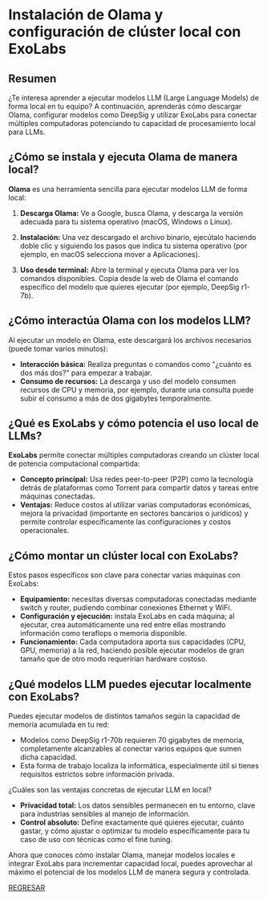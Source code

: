 # Instalación de Olama y configuración de clúster local con ExoLabs

## Resumen

¿Te interesa aprender a ejecutar modelos LLM (Large Language Models) de forma local en tu equipo? A continuación, aprenderás cómo descargar Olama, configurar modelos como DeepSig y utilizar ExoLabs para conectar múltiples computadoras potenciando tu capacidad de procesamiento local para LLMs.

## ¿Cómo se instala y ejecuta Olama de manera local?

**Olama** es una herramienta sencilla para ejecutar modelos LLM de forma local:

1. **Descarga Olama:** Ve a Google, busca Olama, y descarga la versión adecuada para tu sistema operativo (macOS, Windows o Linux).

2. **Instalación:** Una vez descargado el archivo binario, ejecútalo haciendo doble clic y siguiendo los pasos que indica tu sistema operativo (por ejemplo, en macOS selecciona mover a Aplicaciones).

3. **Uso desde terminal:** Abre la terminal y ejecuta Olama para ver los comandos disponibles. Copia desde la web de Olama el comando específico del modelo que quieres ejecutar (por ejemplo, DeepSig r1-7b).

## ¿Cómo interactúa Olama con los modelos LLM?

Al ejecutar un modelo en Olama, este descargará los archivos necesarios (puede tomar varios minutos):

* **Interacción básica:** Realiza preguntas o comandos como "¿cuánto es dos más dos?" para empezar a trabajar.
* **Consumo de recursos:** La descarga y uso del modelo consumen recursos de CPU y memoria, por ejemplo, durante una consulta puede subir el consumo a más de dos gigabytes temporalmente.

## ¿Qué es ExoLabs y cómo potencia el uso local de LLMs?

**ExoLabs** permite conectar múltiples computadoras creando un clúster local de potencia computacional compartida:

* **Concepto principal:** Usa redes peer-to-peer (P2P) como la tecnología detrás de plataformas como Torrent para compartir datos y tareas entre máquinas conectadas.
* **Ventajas:** Reduce costos al utilizar varias computadoras económicas, mejora la privacidad (importante en sectores bancarios o jurídicos) y permite controlar específicamente las configuraciones y costos operacionales.

## ¿Cómo montar un clúster local con ExoLabs?

Estos pasos específicos son clave para conectar varias máquinas con ExoLabs:

* **Equipamiento:** necesitas diversas computadoras conectadas mediante switch y router, pudiendo combinar conexiones Ethernet y WiFi.
* **Configuración y ejecución:** instala ExoLabs en cada máquina; al ejecutar, crea automáticamente una red entre ellas mostrando información como teraflops o memoria disponible.
* **Funcionamiento:** Cada computadora aporta sus capacidades (CPU, GPU, memoria) a la red, haciendo posible ejecutar modelos de gran tamaño que de otro modo requerirían hardware costoso.

## ¿Qué modelos LLM puedes ejecutar localmente con ExoLabs?

Puedes ejecutar modelos de distintos tamaños según la capacidad de memoria acumulada en tu red:

* Modelos como DeepSig r1-70b requieren 70 gigabytes de memoria, completamente alcanzables al conectar varios equipos que sumen dicha capacidad.
* Esta forma de trabajo localiza la informática, especialmente útil si tienes requisitos estrictos sobre información privada.

¿Cuáles son las ventajas concretas de ejecutar LLM en local?

* **Privacidad total:** Los datos sensibles permanecen en tu entorno, clave para industrias sensibles al manejo de información.
* **Control absoluto:** Define exactamente qué quieres ejecutar, cuánto gastar, y cómo ajustar o optimizar tu modelo específicamente para tu caso de uso con técnicas como el fine tuning.

Ahora que conoces cómo instalar Olama, manejar modelos locales e integrar ExoLabs para incrementar capacidad local, puedes aprovechar al máximo el potencial de los modelos LLM de manera segura y controlada.

[REGRESAR](../02_Componentes_Avanzados_de_los_LLMs/Intro.md)